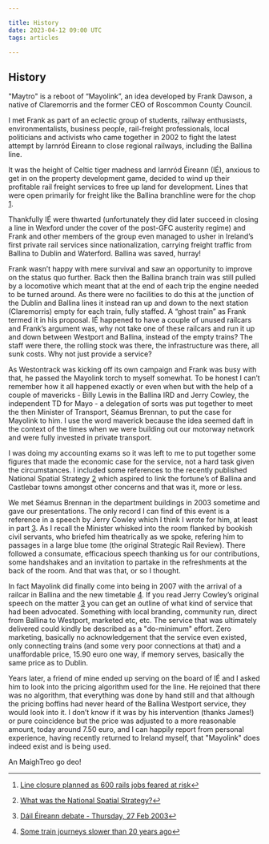 ```yaml
---

title: History
date: 2023-04-12 09:00 UTC
tags: articles

---
```


History
-------

"Maytro" is a reboot of “Mayolink”, an idea developed by Frank Dawson, a native of Claremorris and the former CEO of Roscommon County Council.

I met Frank as part of an eclectic group of students, railway enthusiasts, environmentalists, business people, rail-freight professionals, local politicians and activists who came together in 2002 to fight the latest attempt by Iarnród Éireann to close regional railways, including the Ballina line.

It was the height of Celtic tiger madness and Iarnród Éireann (IÉ), anxious to get in on the property development game, decided to wind up their profitable rail freight services to free up land for development. Lines that were open primarily for freight like the Ballina branchline were for the chop [1](#fn:1).

Thankfully IÉ were thwarted (unfortunately they did later succeed in closing a line in Wexford under the cover of the post-GFC austerity regime) and Frank and other members of the group even managed to usher in Ireland’s first private rail services since nationalization, carrying freight traffic from Ballina to Dublin and Waterford. Ballina was saved, hurray!

Frank wasn’t happy with mere survival and saw an opportunity to improve on the status quo further. Back then the Ballina branch train was still pulled by a locomotive which meant that at the end of each trip the engine needed to be turned around. As there were no facilities to do this at the junction of the Dublin and Ballina lines it instead ran up and down to the next station (Claremorris) empty for each train, fully staffed. A “ghost train” as Frank termed it in his proposal. IÉ happened to have a couple of unused railcars and Frank’s argument was, why not take one of these railcars and run it up and down between Westport and Ballina, instead of the empty trains? The staff were there, the rolling stock was there, the infrastructure was there, all sunk costs. Why not just provide a service?

As Westontrack was kicking off its own campaign and Frank was busy with that, he passed the Mayolink torch to myself somewhat. To be honest I can’t remember how it all happened exactly or even when but with the help of a couple of mavericks - Billy Lewis in the Ballina IRD and Jerry Cowley, the independent TD for Mayo - a delegation of sorts was put together to meet the then Minister of Transport, Séamus Brennan, to put the case for Mayolink to him. I use the word maverick because the idea seemed daft in the context of the times when we were building out our motorway network and were fully invested in private transport.

I was doing my accounting exams so it was left to me to put together some figures that made the economic case for the service, not a hard task given the circumstances. I included some references to the recently published National Spatial Strategy [2](#fn:2) which aspired to link the fortune’s of Ballina and Castlebar towns amongst other concerns and that was it, more or less.

We met Séamus Brennan in the department buildings in 2003 sometime and gave our presentations. The only record I can find of this event is a reference in a speech by Jerry Cowley which I think I wrote for him, at least in part [3](#fn:3). As I recall the Minister whisked into the room flanked by bookish civil servants, who briefed him theatrically as we spoke, refering him to passages in a large blue tome (the original Strategic Rail Review). There followed a consumate, efficacious speech thanking us for our contributions, some handshakes and an invitation to partake in the refreshments at the back of the room. And that was that, or so I thought.

In fact Mayolink did finally come into being in 2007 with the arrival of a railcar in Ballina and the new timetable [4](#fn:4). If you read Jerry Cowley’s original speech on the matter [3](#fn:3) you can get an outline of what kind of service that had been advocated. Something with local branding, community run, direct from Ballina to Westport, marketed etc, etc. The service that was ultimately delivered could kindly be described as a "do-minimum" effort. Zero marketing, basically no acknowledgement that the service even existed, only connecting trains (and some very poor connections at that) and a unaffordable price, 15.90 euro one way, if memory serves, basically the same price as to Dublin.

Years later, a friend of mine ended up serving on the board of IÉ and I asked him to look into the pricing algorithm used for the line. He rejoined that there was no algorithm, that everything was done by hand still and that although the pricing boffins had never heard of the Ballina Westport service, they would look into it. I don’t know if it was by his intervention (thanks James!) or pure coincidence but the price was adjusted to a more reasonable amount, today around 7.50 euro, and I can happily report from personal experience, having recently returned to Ireland myself, that "Mayolink" does indeed exist and is being used.

An MaighTreo go deo!

* * *

1.  [Line closure planned as 600 rails jobs feared at risk](https://web.archive.org/web/20230108201124/https://www.independent.ie/irish-news/line-closures-plan-denied-as-600-rail-jobs-feared-at-risk-26029312.html)[↩](#fnref:1)

2.  [What was the National Spatial Strategy?](https://npf.ie/nss/)[↩](#fnref:2)

3.  [Dáil Éireann debate - Thursday, 27 Feb 2003](https://www.oireachtas.ie/en/debates/debate/dail/2003-02-27/11/#spk_283)[↩](#fnref:3)

4.  [Some train journeys slower than 20 years ago](https://web.archive.org/web/20230108235820/https://www.irishtimes.com/news/some-train-journeys-slower-than-20-years-ago-1.1191907)[↩](#fnref:4)